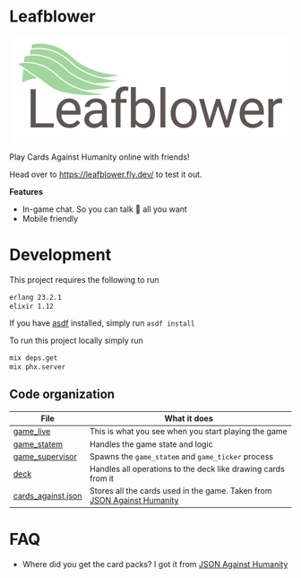 # Leafblower

<p align="center">
    <img src="./docs/logo-leafblower.png" />
</p>

Play Cards Against Humanity online with friends!

Head over to https://leafblower.fly.dev/ to test it out.

**Features**
- In-game chat. So you can talk 💩 all you want
- Mobile friendly

# Development

This project requires the following to run

    erlang 23.2.1
    elixir 1.12

If you have [asdf](https://github.com/asdf-vm/asdf) installed, simply run `asdf install`

To run this project locally simply run

    mix deps.get
    mix phx.server

## Code organization

|   File    |   What it does |
| --------- | --------------- |
| [game_live](./lib/leafblower_web/controllers/game_live.ex) | This is what you see when you start playing the game |
| [game_statem](./lib/leafblower/game_statem.ex) | Handles the game state and logic |
| [game_supervisor](./lib/leafblower/game_supervisor.ex) | Spawns the `game_statem` and `game_ticker` process |
| [deck](./lib/leafblower/deck.ex) | Handles all operations to the deck like drawing cards from it |
| [cards_against.json](./priv/cards_against.json) |  Stores all the cards used in the game. Taken from [JSON Against Humanity](https://github.com/crhallberg/json-against-humanity) |

# FAQ

- Where did you get the card packs?  I got it from [JSON Against Humanity](https://github.com/crhallberg/json-against-humanity)
